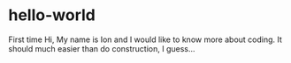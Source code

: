 # hello-world
First time
Hi,
My name is Ion and I would like to know more about coding.
It should much easier than do construction, I guess...
